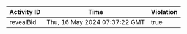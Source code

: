 | Activity ID | Time | Violation |
| --- | --- | --- |
| revealBid | Thu, 16 May 2024 07:37:22 GMT | true |